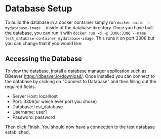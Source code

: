 # Database Setup

To build the database in a docker container simply run `docker build -t mydatabase-image .` inside of the database directory. Once you have
built the database, you can run it with `docker run -d -p 3306:3306 --name test_database-container mydatabase-image`. This runs it on port
3306 but you can change that if you would like.

## Accessing the Database

To view the database, install a database manager application such as DBeaver https://dbeaver.io/download/. Once installed you can connect to
the database by clicking on "Connect to Database" and then filling out the required fields.

-   Server Host: localhost
-   Port: 3306(or which ever port you chose)
-   Database: test_database
-   Username: user1
-   Password: password

Then click Finish. You should now have a connection to the test database established.
